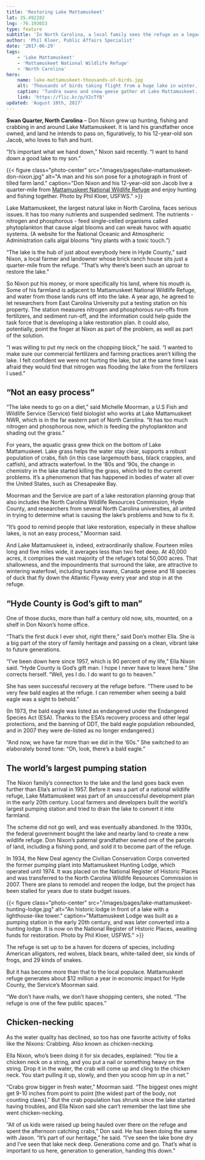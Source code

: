 ```yaml
---
title: 'Restoring Lake Mattamuskeet'
lat: 35.492282
lng: -76.193653
type: feature
subtitle: 'In North Carolina, a local family sees the refuge as a legacy to be handed down, and joins the partnership to help the lake'
author: 'Phil Kloer, Public Affairs Specialist'
date: '2017-06-29'
tags:
    - 'Lake Mattamuskeet'
    - 'Mattamuskeet National Wildlife Refuge'
    - 'North Carolina'
hero:
    name: lake-mattamuskeet-thousands-of-birds.jpg
    alt: 'Thousands of birds taking flight from a huge lake in winter.'
    caption: 'Tundra swans and snow geese gather at Lake Mattamuskeet. Photo by Michelle Moorman, USFWS.'
    link: 'https://flic.kr/p/V2cTfB'
updated: 'August 10th, 2017'
---
```


**Swan Quarter, North Carolina** – Don Nixon grew up hunting, fishing and crabbing in and around Lake Mattamuskeet. It is land his grandfather once owned, and land he intends to pass on, figuratively, to his 12-year-old son Jacob, who loves to fish and hunt.

“It’s important what we hand down,” Nixon said recently. “I want to hand down a good lake to my son.” 

{{< figure class="photo-center" src="/images/pages/lake-mattamuskeet-don-nixon.jpg" alt="A man and his son pose for a photograph in front of tilled farm land." caption="Don Nixon and his 12-year-old son Jacob live a quarter-mile from [Mattamuskeet National Wildlife Refuge](https://www.fws.gov/refuge/mattamuskeet/) and enjoy hunting and fishing together. Photo by Phil Kloer, USFWS."  >}}

Lake Mattamuskeet, the largest natural lake in North Carolina, faces serious issues. It has too many nutrients and suspended sediment.  The nutrients - nitrogen and phosphorous - feed single-celled organisms called phytoplankton that cause algal blooms and can wreak havoc with aquatic systems. (A website for the National Oceanic and Atmospheric Administration calls algal blooms “tiny plants with a toxic touch.”)

“The lake is the hub of just about everybody here in Hyde County,” said Nixon, a local farmer and landowner whose brick ranch house sits just a quarter-mile from the refuge. “That’s why there’s been such an uproar to restore the lake.”

So Nixon put his money, or more specifically his land, where his mouth is. Some of his farmland is adjacent to Mattamuskeet National Wildlife Refuge, and water from those lands runs off into the lake. A year ago, he agreed to let researchers from East Carolina University put a testing station on his property. The station measures nitrogen and phosphorous run-offs from fertilizers, and sediment run-off, and the information could help guide the task force that is developing a lake restoration plan. It could also, potentially, point the finger at Nixon as part of the problem, as well as part of the solution.

“I was willing to put my neck on the chopping block,” he said. “I wanted to make sure our commercial fertilizers and farming practices aren’t killing the lake. I felt confident we were not hurting the lake, but at the same time I was afraid they would find that nitrogen was flooding the lake from the fertilizers I used.”

## “Not an easy process”

“The lake needs to go on a diet,” said Michelle Moorman, a U.S Fish and Wildlife Service (Service) field biologist who works at Lake Mattamuskeet NWR, which is in the far eastern part of North Carolina. “It has too much nitrogen and phosphorous now, which is feeding the phytoplankton and shading out the grass.”

For years, the aquatic grass grew thick on the bottom of Lake Mattamuskeet. Lake grass helps the water stay clear, supports a robust population of crabs, fish (in this case largemouth bass, black crappies, and catfish), and attracts waterfowl. In the ‘80s and ‘90s, the change in chemistry in the lake started killing the grass, which led to the current problems. It’s a phenomenon that has happened in bodies of water all over the United States, such as Chesapeake Bay.

Moorman and the Service are part of a lake restoration planning group that also includes the North Carolina Wildlife Resources Commission, Hyde County, and researchers from several North Carolina universities, all united in trying to determine what is causing the lake’s problems and how to fix it. 

“It’s good to remind people that lake restoration, especially in these shallow lakes, is not an easy process,” Moorman said.

And Lake Mattamuskeet is, indeed, extraordinarily shallow. Fourteen miles long and five miles wide, it averages less than two feet deep. At 40,000 acres, it comprises the vast majority of the refuge’s total 50,000 acres. That shallowness, and the impoundments that surround the lake, are attractive to wintering waterfowl, including tundra swans, Canada geese and 18 species of duck that fly down the Atlantic Flyway every year and stop in at the refuge.

## “Hyde County is God’s gift to man”

One of those ducks, more than half a century old now, sits, mounted, on a shelf in Don Nixon’s home office. 

“That’s the first duck I ever shot, right there,” said Don’s mother Ella. She is a big part of the story of family heritage and passing on a clean, vibrant lake to future generations. 

“I’ve been down here since 1957, which is 90 percent of my life,” Ella Nixon said. “Hyde County is God’s gift man. I hope I never have to leave here.”
She corrects herself. “Well, yes I do. I do want to go to heaven.”

She has seen successful recovery at the refuge before. “There used to be very few bald eagles at the refuge. I can remember when seeing a bald eagle was a sight to behold.”

(In 1973, the bald eagle was listed as endangered under the Endangered Species Act (ESA). Thanks to the ESA’s recovery process and other legal protections, and the banning of DDT, the bald eagle population rebounded, and in 2007 they were de-listed as no longer endangered.)

“And now, we have far more than we did in the ‘60s.” She switched to an elaborately bored tone: “Oh, look, there’s a bald eagle.”

## The world’s largest pumping station

The Nixon family’s connection to the lake and the land goes back even further than Ella’s arrival in 1957. Before it was a part of a national wildlife refuge, Lake Mattamuskeet was part of an unsuccessful development plan in the early 20th century. Local farmers and developers built the world’s largest pumping station and tried to drain the lake to convert it into farmland. 

The scheme did not go well, and was eventually abandoned. In the 1930s, the federal government bought the lake and nearby land to create a new wildlife refuge. Don Nixon’s paternal grandfather owned one of the parcels of land, including a fishing pond, and sold it to become part of the refuge. 

In 1934, the New Deal agency the Civilian Conservation Corps converted the former pumping plant into Mattamuskeet Hunting Lodge, which operated until 1974. It was placed on the National Register of Historic Places and was transferred to the North Carolina Wildlife Resources Commission in 2007. There are plans to remodel and reopen the lodge, but the project has been stalled for years due to state budget issues.

{{< figure class="photo-center" src="/images/pages/lake-mattamuskeet-hunting-lodge.jpg" alt="An historic lodge in front of a lake with a lighthouse-like tower." caption="Mattamuskeet Lodge was built as a pumping station in the early 20th century, and was later converted into a hunting lodge. It is now on the National Register of Historic Places, awaiting funds for restoration. Photo by Phil Kloer, USFWS." >}}

The refuge is set up to be a haven for dozens of species, including American alligators, red wolves, black bears, white-tailed deer, six kinds of frogs, and 29 kinds of snakes.

But it has become more than that to the local populace. Mattamuskeet refuge generates about $12 million a year in economic impact for Hyde County, the Service’s Moorman said. 

“We don’t have malls, we don’t have shopping centers, she noted. “The refuge is one of the few public spaces.”

## Chicken-necking

As the water quality has declined, so too has one favorite activity of folks like the Nixons: Crabbing. Also known as chicken-necking.

Ella Nixon, who’s been doing it for six decades, explained: “You tie a chicken neck on a string, and you put a nail or something heavy on the string. Drop it in the water, the crab will come up and cling to the chicken neck. You start pulling it up, slowly, and then you scoop him up in a net.”

“Crabs grow bigger in fresh water,” Moorman said. “The biggest ones might get 9-10 inches from point to point [the widest part of the body, not counting claws].” But the crab population has shrunk since the lake started having troubles, and Ella Nixon said she can’t remember the last time she went chicken-necking.

“All of us kids were raised up being hauled over there on the refuge and spent the afternoon catching crabs,” Don said. He has been doing the same with Jason.
“It’s part of our heritage,” he said. “I’ve seen the lake bone dry and I’ve seen that lake neck deep. Generations come and go. That’s what is important to us here, generation to generation, handing this down.”
